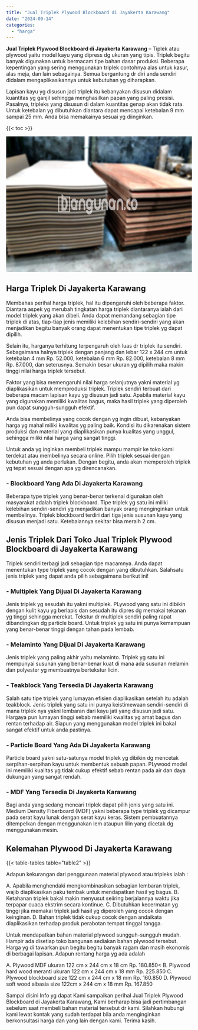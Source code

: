 ```yaml
---
title: "Jual Triplek Plywood Blockboard di Jayakerta Karawang"
date: "2024-09-14"
categories: 
  - "harga"
---
```


**Jual Triplek Plywood Blockboard di Jayakerta Karawang** – Tiplek atau plywood yaitu model kayu yang dipress dg ukuran yang tipis. Triplek begitu banyak digunakan untuk bermacam tipe bahan dasar produksi. Beberapa kepentingan yang sering menggunakan triplek contohnya alas untuk kasur, alas meja, dan lain sebagainya. Semua bergantung dr diri anda sendiri didalam mengaplikasikannya untuk kebutuhan yg diharapkan.

Lapisan kayu yg disusun jadi triplek itu kebanyakan disusun didalam kuantitas yg ganjil sehingga menghasilkan papan yang paling presisi. Pasalnya, tripleks yang disusun di dalam kuantitas genap akan tidak rata. Untuk ketebalan yg dibutuhkan diantara dapat mencapai ketebalan 9 mm sampai 25 mm. Anda bisa memakainya sesuai yg diinginkan.

{{< toc >}}

![Jual Triplek Plywood Blockboard di Jayakerta Karawang](/images/jual-triplek-murah-04.png)

## Harga Triplek Di Jayakerta Karawang

Membahas perihal harga triplek, hal itu dipengaruhi oleh beberapa faktor. Diantara aspek yg merubah tingkatan harga triplek diantaranya ialah dari model triplek yang akan dibeli. Anda dapat memandang sebagian tipe triplek di atas, tiap-tiap jenis memiliki kelebihan sendiri-sendiri yang akan menjadikan begitu banyak orang dapat menentukan tipe triplek yg dapat dipilih.

Selain itu, harganya terhitung terpengaruh oleh luas dr triplek itu sendiri. Sebagaimana halnya triplek dengan panjang dan lebar 122 x 244 cm untuk ketebalan 4 mm Rp. 52.000, ketebalan 6 mm Rp. 82.000, ketebalan 8 mm Rp. 87.000, dan seterusnya. Semakin besar ukuran yg dipilih maka makin tinggi nilai harga triplek tersebut.

Faktor yang bisa memengaruhi nilai harga selanjutnya yakni material yg diaplikasikan untuk memproduksi triplek. Triplek sendiri terbuat dari beberapa macam lapisan kayu yg disusun jadi satu. Apabila material kayu yang digunakan memiliki kwalitas bagus, maka hasil triplek yang diperoleh pun dapat sungguh-sungguh efektif.

Anda bisa membelinya yang cocok dengan yg ingin dibuat, kebanyakan harga yg mahal miliki kwalitas yg paling baik. Kondisi itu dikarenakan sistem produksi dan material yang diaplikasikan punya kualitas yang unggul, sehingga miliki nilai harga yang sangat tinggi.

Untuk anda yg inginkan membeli triplek mampu mampir ke toko kami terdekat atau membelinya secara online. Pilih triplek sesuai dengan kebutuhan yg anda perlukan. Dengan begitu, anda akan memperoleh triplek yg tepat sesuai dengan apa yg direncanakan.

### \- Blockboard Yang Ada Di Jayakerta Karawang

Beberapa type triplek yang benar-benar terkenal digunakan oleh masyarakat adalah triplek blockboard. Tipe triplek yg satu ini miliki kelebihan sendiri-sendiri yg menjadikan banyak orang menginginkan untuk membelinya. Triplek blockboard terdiri dari tiga jenis susunan kayu yang disusun menjadi satu. Ketebalannya sekitar bisa meraih 2 cm.

## Jenis Triplek Dari Toko Jual Triplek Plywood Blockboard di Jayakerta Karawang

Triplek sendiri terbagi jadi sebagian tipe macamnya. Anda dapat menentukan type triplek yang cocok dengan yang dibutuhkan. Salahsatu jenis triplek yang dapat anda pilih sebagaimana berikut ini!

### \- Multiplek Yang Dijual Di Jayakerta Karawang

Jenis triplek yg sesudah itu yakni multiplek. PLywood yang satu ini dibikin dengan kulit kayu yg berlapis dan sesudah itu dipres dg memakai tekanan yg tinggi sehingga merekat. Tekstur dr multiplek sendiri paling rapat dibandingkan dg particle board. Untuk triplek yg satu ini punya kemampuan yang benar-benar tinggi dengan tahan pada lembab.

### \- Melaminto Yang Dijual Di Jayakerta Karawang

Jenis triplek yang paling akhir yaitu melaminto. Triplek yg satu ini mempunyai susunan yang benar-benar kuat di mana ada susunan melamin dan polyester yg membuatnya bertekstur licin.

### \- Teakblock Yang Tersedia Di Jayakerta Karawang

Salah satu tipe triplek yang lumayan efisien diaplikasikan setelah itu adalah teakblock. Jenis triplek yang satu ini punya keistimewaan sendiri-sendiri di mana triplek nya yakni lembaran dari kayu jati yang disusun jadi satu. Hargaya pun lumayan tinggi sebab memiliki kwalitas yg amat bagus dan rentan terhadap air. Siapun yang menggunakan model triplek ini bakal sangat efektif untuk anda pastinya.

### \- Particle Board Yang Ada Di Jayakerta Karawang

Particle board yakni satu-satunya model triplek yg dibikin dg mencetak serpihan-serpihan kayu untuk membentuk sebuah papan. PLywood model ini memiliki kualitas yg tidak cukup efektif sebab rentan pada air dan daya dukungan yang sangat rendah.

### \- MDF Yang Tersedia Di Jayakerta Karawang

Bagi anda yang sedang mencari triplek dapat pilih jenis yang satu ini. Medium Density Fiberboard (MDF) yakni beberapa type triplek yg dicampur pada serat kayu lunak dengan serat kayu keras. Sistem pembuatannya ditempelkan dengan menggunakan lem ataupun lilin yang dicetak dg menggunakan mesin.

## Kelemahan Plywood Di Jayakerta Karawang

{{< table-tables table="table2" >}}

Adapun kekurangan dari penggunaan material plywood atau tripleks ialah :

A. Apabila menghendaki mengkombinasikan sebagian lembaran triplek, wajib diaplikasikan paku tembak untuk mendapatkan hasil yg bagus. B. Ketahanan triplek bakal makin menyusut seiiring berjalannya waktu jika terpapar cuaca ekstrim secara kontinue. C. Dibutuhkan kecermatan yg tinggi jika memakai triplek jadi hasil yg diperoleh yang cocok dengan keinginan. D. Bahan triplek tidak cukup cocok dengan andaikata diaplikasikan terhadap produk perabotan tempat tinggal tangga.

Untuk mendapatkan bahan material plywood sungguh-sungguh mudah. Hampir ada disetiap toko bangunan sediakan bahan plywood tersebut. Harga yg di tawarkan pun begitu begitu banyak ragam dan masih ekonomis di berbagai lapisan. Adapun rentang harga yg ada adalah

A. Plywood MDF ukuran 122 cm x 244 cm x 18 cm Rp. 180.850< B. Plywood hard wood meranti ukuran 122 cm x 244 cm x 18 mm Rp. 225.850 C. Plywood blockboard size 122 cm x 244 cm x 18 mm Rp. 160.850 D. Plywood soft wood albasia size 122cm x 244 cm x 18 mm Rp. 167.850

Sampai disini Info yg dapat Kami sampaikan perihal Jual Triplek Plywood Blockboard di Jayakerta Karawang, Kami berharap bisa jadi pertimbangan sebelum saat membeli bahan material tersebut dr kami. Silahkan hubungi kami lewat kontak yang sudah terdapat bila anda menginginkan berkonsultasi harga dan yang lain dengan kami. Terima kasih.
